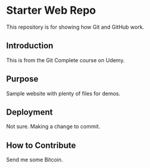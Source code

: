 # Starter Web Repo

This repository is for showing how Git and GitHub work.

## Introduction

This is from the Git Complete course on Udemy.

## Purpose

Sample website with plenty of files for demos.

## Deployment

Not sure.  Making a change to commit.

## How to Contribute

Send me some Bitcoin.

